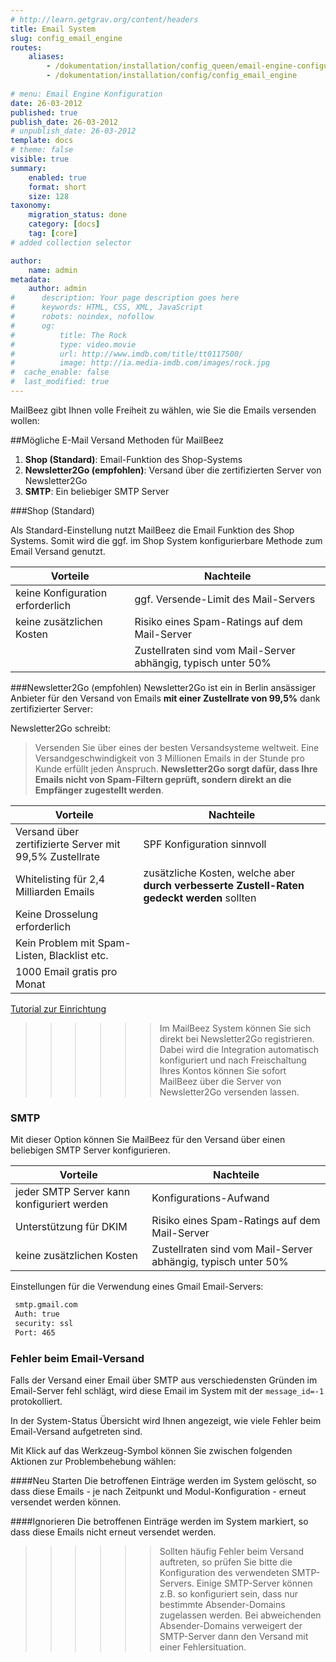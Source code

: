 ```yaml
---
# http://learn.getgrav.org/content/headers
title: Email System
slug: config_email_engine
routes:
    aliases:
        - /dokumentation/installation/config_queen/email-engine-configuration
        - /dokumentation/installation/config/config_email_engine
        
# menu: Email Engine Konfiguration
date: 26-03-2012
published: true
publish_date: 26-03-2012
# unpublish_date: 26-03-2012
template: docs
# theme: false
visible: true
summary:
    enabled: true
    format: short
    size: 128
taxonomy:
    migration_status: done
    category: [docs]
    tag: [core]
# added collection selector

author:
    name: admin
metadata:
    author: admin
#      description: Your page description goes here
#      keywords: HTML, CSS, XML, JavaScript
#      robots: noindex, nofollow
#      og:
#          title: The Rock
#          type: video.movie
#          url: http://www.imdb.com/title/tt0117500/
#          image: http://ia.media-imdb.com/images/rock.jpg
#  cache_enable: false
#  last_modified: true
---
```


MailBeez gibt Ihnen volle Freiheit zu wählen, wie Sie die Emails versenden wollen:

##Mögliche E-Mail Versand Methoden für MailBeez

1. **Shop (Standard)**: Email-Funktion des Shop-Systems
1. **Newsletter2Go (empfohlen)**: Versand über die zertifizierten Server von Newsletter2Go
1. **SMTP**: Ein beliebiger SMTP Server

###Shop (Standard)

Als Standard-Einstellung nutzt MailBeez die Email Funktion des Shop Systems. Somit wird die ggf. im Shop System konfigurierbare Methode zum Email Versand genutzt.
 
| Vorteile                               | Nachteile 
|----------------------------------------|----------------------------------------------
| keine Konfiguration erforderlich       | ggf. Versende-Limit des Mail-Servers     
| keine zusätzlichen Kosten              | Risiko eines Spam-Ratings auf dem Mail-Server         
|                                        | Zustellraten sind vom Mail-Server abhängig, typisch unter 50%         



###Newsletter2Go (empfohlen)
Newsletter2Go ist ein in Berlin ansässiger Anbieter für den Versand von Emails **mit einer Zustellrate von 99,5%** dank zertifizierter Server:

Newsletter2Go schreibt:

>Versenden Sie über eines der besten Versandsysteme weltweit. Eine Versandgeschwindigkeit von 3 Millionen Emails in der Stunde pro Kunde erfüllt jeden Anspruch. **Newsletter2Go sorgt dafür, dass Ihre Emails nicht von Spam-Filtern geprüft, sondern direkt an die Empfänger zugestellt werden**.

 
| Vorteile                                                   | Nachteile 
|------------------------------------------------------------|----------------------------------------------
| Versand über zertifizierte Server mit 99,5% Zustellrate    | SPF Konfiguration sinnvoll
| Whitelisting für 2,4 Milliarden Emails                     | zusätzliche Kosten, welche aber **durch verbesserte Zustell-Raten gedeckt werden** sollten     
| Keine Drosselung erforderlich                              |  |
| Kein Problem mit Spam-Listen, Blacklist etc.               |  |
| 1000 Email gratis pro Monat                                |  |


[Tutorial zur Einrichtung](/dokumentation/tutorials/newsletter2go-integration-mailbeez)

>>>>>> Im MailBeez System können Sie sich direkt bei Newsletter2Go registrieren. Dabei wird die Integration automatisch konfiguriert und nach Freischaltung Ihres Kontos können Sie sofort MailBeez über die Server von Newsletter2Go versenden lassen.


### SMTP

Mit dieser Option können Sie MailBeez für den Versand über einen beliebigen SMTP Server konfigurieren.

| Vorteile                                    | Nachteile 
|---------------------------------------------|----------------------------------------------
| jeder SMTP Server kann konfiguriert werden  | Konfigurations-Aufwand
| Unterstützung für DKIM                      | Risiko eines Spam-Ratings auf dem Mail-Server    
| keine zusätzlichen Kosten                   | Zustellraten sind vom Mail-Server abhängig, typisch unter 50%  |



Einstellungen für die Verwendung eines Gmail Email-Servers:
```bash
 smtp.gmail.com  
 Auth: true  
 security: ssl  
 Port: 465
```




### Fehler beim Email-Versand <a id="error"></a>

Falls der Versand einer Email über SMTP aus verschiedensten Gründen im Email-Server fehl schlägt, wird diese Email im System mit der `message_id=-1` protokolliert. 

In der System-Status Übersicht wird Ihnen angezeigt, wie viele Fehler beim Email-Versand aufgetreten sind. 

Mit Klick auf das Werkzeug-Symbol können Sie zwischen folgenden Aktionen zur Problembehebung wählen: 

####Neu Starten
Die betroffenen Einträge werden im System gelöscht, so dass diese Emails - je nach Zeitpunkt und Modul-Konfiguration - erneut versendet werden können.

####Ignorieren
Die betroffenen Einträge werden im System markiert, so dass diese Emails nicht erneut versendet werden.


>>>>>>Sollten häufig Fehler beim Versand auftreten, so prüfen Sie bitte die Konfiguration des verwendeten SMTP-Servers. Einige SMTP-Server können z.B. so konfiguriert sein, dass nur bestimmte Absender-Domains zugelassen werden. Bei abweichenden Absender-Domains verweigert der SMTP-Server dann den Versand mit einer Fehlersituation. 